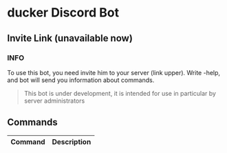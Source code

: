 # ducker Discord Bot
## Invite Link (unavailable now)
### INFO
 To use this bot, you need invite him to your server (link upper). Write -help, and bot will send you information about commands.
> This bot is under development, it is intended for use in particular by server administrators

## Commands

| Command | Description |
|----|----|